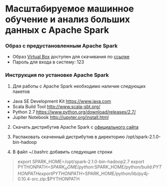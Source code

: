 # Масштабируемое машинное обучение и анализ больших данных с Apache Spark

### Образ с предустановленным Apache Spark
* Образ [Virtual Box](https://www.virtualbox.org/wiki/Downloads) доступен для скачивания по [ссылке](https://goo.gl/PrNTSJ)
* Пароль для входа в систему: 123

### Инструкция по установке Apache Spark
1. Для работы с Apache Spark необходимо наличие следующих пакетов 
 * Java SE Development Kit https://www.java.com
 * Scala Build Tool http://www.scala-sbt.org/
 * Python 2.7 https://www.python.org/download/releases/2.7/
 * Jupiter Notebook http://jupyter.org/install.html

2. Скачать дистрибутив Apache Spark с [официального сайта](http://spark.apache.org/downloads.html)

3. Распаковать скаченный дистрибутив в директорию /opt/spark-2.1.0-bin-hadoop

4. В файл ~/.bashrc добавить следующие строки
> export SPARK_HOME=/opt/spark-2.1.0-bin-hadoop2.7
> export PYTHONPATH=$SPARK_HOME/python:$SPARK_HOME/python/build:$PYTHONPATH
> export PYTHONPATH=$SPARK_HOME/python/lib/py4j-0.10.4-src.zip:$PYTHONPATH

